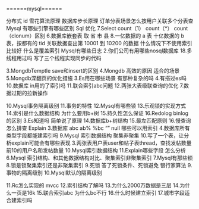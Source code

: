 ======mysql======

分布式 id 雪花算法原理 数据库步长原理
订单分表场景怎么按用户关联多个分表查
Mysql 有哪些引擎有哪些区别
Sql 优化
7.Select count（1） count（*） count（clonum）区别
6.数据库嵌套表 取 省 市 县
8.一亿数据的 a 表 十亿数据的 b 表，按都有的 tid 关联数据查出第 10001 到 10200 的数据
什么情况下不使用索引比较好
什么是覆盖索引
Mysql有哪些日志
2.你们公司有用哪些nosql数据库
18.多线程用过吗 写了三个线程实现同步的代码

3.MongdbTemptle save和insert的区别
4.Mongdb 高效的原因 适合的场景
5.Mongdb深翻页的优化措施
3.Es用在哪些场景 有那种复杂的吗
4.有搭过es吗
10.数据库 in用的了索引吗
11.联合索引abc问题
12.两张大表级联查询的优化
7.数据过期的拉新操作

10.Mysql事务隔离级别
11.事务的特性
12.Mysql有哪些锁
13.乐观锁的实现方式
14.索引是什么数据结构 为什么要用b+树
15.持久性怎么保证
16.Redolog binlog的区别
3.Es知道吗 简单说了原理
14.数据库b+树结构
15.最左匹配原则
16.慢查询怎么排查 Explain
3.数据库 abc ab% %bc “” null 哪些可以用索引
4.数据库所有类型字段都能建索引吗
9.Mysql 索引数据结构 聚集非聚集
10.写了一个表，让分析explain可能会有哪些表现
3.两张表用户表user和帖子表thread，查找发帖数量前10的用户名和发帖数量
10.Mysql索引数据结构
11.Explain哪些字段 怎么分析
6.Mysql 索引结构、和其他数据结构对比、聚集索引非聚集索引
7.Mysql有那些锁
8.锁是锁聚集索引还是非聚集索引
9.死锁 答了死锁条件、死锁避免 银行家算法
9.事物的隔离级别
10.Mysql默认的隔离级别

11.Rc怎么实现的 mvcc
12.索引结构了解吗
13.为什么2000万数据是三层
14.为什么一页是16k
15.联合索引abc 为什么bc不行
16.什么时候建立索引
17.城市字段适合建索引吗

